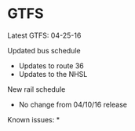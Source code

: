 # GTFS

Latest GTFS: 04-25-16

Updated bus schedule
   * Updates to route 36
   * Updates to the NHSL

New rail schedule
   * No change from 04/10/16 release


Known issues:
  * 
